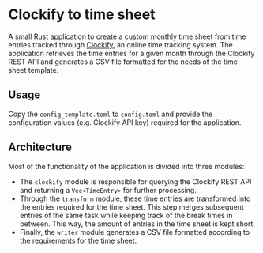 # Clockify to time sheet

A small Rust application to create a custom monthly time sheet from time entries
tracked through [Clockify](https://clockify.me), an online time tracking system.
The application retrieves the time entries for a given month through the
Clockify REST API and generates a CSV file formatted for the needs of the time
sheet template.

## Usage

Copy the `config_template.toml` to `config.toml` and provide the configuration
values (e.g. Clockify API key) required for the application.

## Architecture

Most of the functionality of the application is divided into three modules: 
- The `clockify` module is responsible for querying the Clockify REST API and
  returning a `Vec<TimeEntry>` for further processing.
- Through the `transform` module, these time entries are transformed into the
  entries required for the time sheet. This step merges subsequent entries of
  the same task while keeping track of the break times in between. This way, the
  amount of entries in the time sheet is kept short.
- Finally, the `writer` module generates a CSV file formatted according to the
  requirements for the time sheet.
